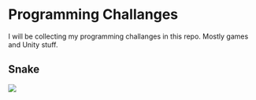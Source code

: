 # Programming Challanges
I will be collecting my programming challanges in this repo. Mostly games and Unity stuff.

## Snake
<img src="https://media4.giphy.com/media/EdNMl5TsVsNJGlBGDr/giphy.gif?cid=790b76115bcf824fd6806a0faeef40fa3d455b8a5cdc52ef&rid=giphy.gif&ct=g">
